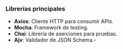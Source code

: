 ### Librerías principales
- **Axios**: Cliente HTTP para consumir APIs.
- **Mocha**: Framework de testing.
- **Chai**: Librería de aserciones para pruebas.
- **Ajv**: Validador de JSON Schema.-
